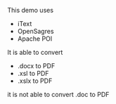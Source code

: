 This demo uses 
<ul>
<li>iText</li>
<li>OpenSagres</li>
<li>Apache POI</li>
</ul>

It is able to convert
<ul>
<li>.docx to PDF</li>
<li>.xsl to PDF</li>
<li>.xslx to PDF</li>
</ul>

it is not able to convert .doc to PDF
